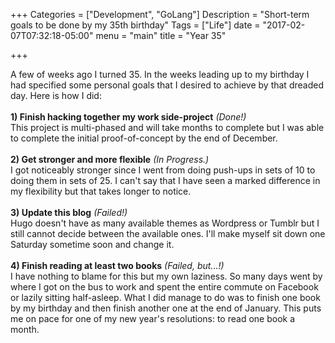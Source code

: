 +++
Categories = ["Development", "GoLang"]
Description = "Short-term goals to be done by my 35th birthday"
Tags = ["Life"]
date = "2017-02-07T07:32:18-05:00"
menu = "main"
title = "Year 35"

+++

A few of weeks ago I turned 35. In the weeks leading up to my birthday I had specified some personal goals that I desired to achieve by that <strikethrough>dreaded</strikethrough> day. Here is how I did:<br/>
<br/>
<b>1) Finish hacking together my work side-project</b> <i>(Done!)</i><br/>
This project is multi-phased and will take months to complete but I was able to complete the initial proof-of-concept by the end of December.<br/>
<br/>
<b>2) Get stronger and more flexible</b><i> (In Progress.)</i><br/>
I got noticeably stronger since I went from doing push-ups in sets of 10 to doing them in sets of 25. I can't say that I have seen a marked difference in my flexibility but that takes longer to notice.<br/>
<br/>
<b>3) Update this blog</b><i> (Failed!)</i><br/>
Hugo doesn't have as many available themes as Wordpress or Tumblr but I still cannot decide between the available ones. I'll make myself sit down one Saturday sometime soon and change it.<br/>
<br/>
<b>4) Finish reading at least two books</b><i> (Failed, but...!)</i><br/>
I have nothing to blame for this but my own laziness. So many days went by where I got on the bus to work and spent the entire commute on Facebook or lazily sitting half-asleep. What I did manage to do was to finish one book by my birthday and then finish another one at the end of January. This puts me on pace for one of my new year's resolutions: to read one book a month.
